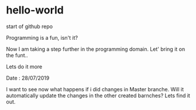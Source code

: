 # hello-world
start of github repo

Programming is a fun, isn't it?

Now I am taking a step further in the programming domain.
Let' bring it on the funt..

Lets do it more

Date : 28/07/2019

I want to see now what happens if i did changes in Master branche. Will it automatically update the changes in the other created barnches?
Lets find it out.
